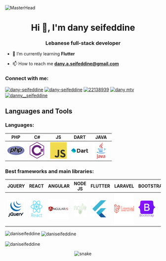 <img src="https://user-images.githubusercontent.com/74038190/225813708-98b745f2-7d22-48cf-9150-083f1b00d6c9.gif" alt="MasterHead" height="400" width="100%">

<h1 align="center">Hi 👋, I'm dany seifeddine</h1>

<h3 align="center">Lebanese full-stack developer</h3>


- 🌱 I’m currently learning **Flutter**

- 📫 How to reach me **dany.a.seifeddine@gmail.com**

<h3 align="left">Connect with me:</h3>
<p align="left">
<a href="https://codepen.io/dany-seifeddine" target="blank"><img align="center" src="https://raw.githubusercontent.com/rahuldkjain/github-profile-readme-generator/master/src/images/icons/Social/codepen.svg" alt="dany-seifeddine" height="30" width="40" /></a>
<a href="https://linkedin.com/in/dany-seifeddine" target="blank"><img align="center" src="https://raw.githubusercontent.com/rahuldkjain/github-profile-readme-generator/master/src/images/icons/Social/linked-in-alt.svg" alt="dany-seifeddine" height="30" width="40" /></a>
<a href="https://stackoverflow.com/users/22138939" target="blank"><img align="center" src="https://raw.githubusercontent.com/rahuldkjain/github-profile-readme-generator/master/src/images/icons/Social/stack-overflow.svg" alt="22138939" height="30" width="40" /></a>
<a href="https://fb.com/dany mtv" target="blank"><img align="center" src="https://raw.githubusercontent.com/rahuldkjain/github-profile-readme-generator/master/src/images/icons/Social/facebook.svg" alt="dany mtv" height="30" width="40" /></a>
<a href="https://instagram.com/danny__seifeddine" target="blank"><img align="center" src="https://raw.githubusercontent.com/rahuldkjain/github-profile-readme-generator/master/src/images/icons/Social/instagram.svg" alt="danny__seifeddine" height="30" width="40" /></a>
</p>

## Languages and Tools 
<div>

### Languages:
| PHP | C# | JS | DART | JAVA |
|----------|----------|----------|-----|-----|
|  <img src="https://github.com/devicons/devicon/blob/master/icons/php/php-original.svg" title="Python"  alt="Python" width="55" height="55"/> |  <img src="https://github.com/devicons/devicon/blob/master/icons/csharp/csharp-line.svg" title="C"  alt="C" width="55" height="55"/> |  <img src="https://github.com/devicons/devicon/blob/master/icons/javascript/javascript-original.svg" title="JavaScript" alt="JavaScript" width="55" height="55"/> |  <img src="https://github.com/devicons/devicon/blob/master/icons/dart/dart-original-wordmark.svg" title="Dart" alt="Dart" width="55" height="55"/>|  <img src="https://github.com/devicons/devicon/blob/master/icons/java/java-original-wordmark.svg" title="Java" alt="Java" width="55" height="55"/>| 
### Best frameworks and main libraries:

| JQUERY | REACT | ANGULAR | NODE JS | FLUTTER | LARAVEL | BOOTSTRAP | TAILWIND
|----------|----------|----------|----------|----------|----------|----------|----------|
|  <img src="https://github.com/devicons/devicon/blob/master/icons/jquery/jquery-original-wordmark.svg" title="Jquery"  alt="Jquery" width="55" height="55"/>|  <img src="https://github.com/devicons/devicon/blob/master/icons/react/react-original-wordmark.svg" title="React"  alt="React" width="55" height="55"/>|  <img src="https://github.com/devicons/devicon/blob/master/icons/angularjs/angularjs-original-wordmark.svg" title="Angular" alt="Angular" width="65" height="65"/>|  <img src="https://github.com/devicons/devicon/blob/master/icons/nodejs/nodejs-line-wordmark.svg" title="Nodejs" alt="Nodejs" width="55" height="55"/>|  <img src="https://github.com/devicons/devicon/blob/master/icons/flutter/flutter-original.svg" title="Flutter" alt="Flutter" width="55" height="55"/>| <img src="https://github.com/devicons/devicon/blob/master/icons/laravel/laravel-line-wordmark.svg" title="Laravel" alt="Laravel" width="100" height="100"/>| <img src="https://github.com/devicons/devicon/blob/master/icons/bootstrap/bootstrap-original-wordmark.svg" title="Bootstrap" alt="Bootstrap" width="55" height="55"/>| <img src="https://github.com/devicons/devicon/blob/master/icons/tailwindcss/tailwindcss-original-wordmark.svg" title="Tailwinf" alt="Tailwind" width="70" height="70"/>|

<p><img align="left" src="https://github-readme-stats.vercel.app/api/top-langs?username=daniseifeddine&show_icons=true&locale=en&layout=compact" alt="daniseifeddine" /></p>

<p>&nbsp;<img align="center" src="https://github-readme-stats.vercel.app/api?username=daniseifeddine&show_icons=true&locale=en" alt="daniseifeddine" /></p>

<p><img align="center" src="https://github-readme-streak-stats.herokuapp.com/?user=daniseifeddine&" alt="daniseifeddine" /></p>


<p align="center">
 <img width="1000" src="https://github.com/sammorozov/sammorozov/blob/main/assets/github-snake.svg" alt="snake"/>
</p>
